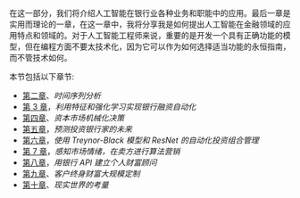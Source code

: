 

在这一部分，我们将介绍人工智能在银行业各种业务和职能中的应用。最后一章是实用而理论的一章，在这一章中，我将分享我是如何提出人工智能在金融领域的应用特点和领域的。对于人工智能工程师来说，重要的是开发一个具有正确功能的模型，但在编程方面不要太技术化，因为它可以作为如何选择适当功能的永恒指南，而不管技术如何。

本节包括以下章节:

*   [第二章](9ee6480e-c259-4e5d-bc11-31057de1a173.xhtml)、*时间序列分析*
*   [第 3 章](61949743-f7c3-4295-aaee-dab1d169d25c.xhtml)，*利用特征和强化学习实现银行融资自动化*
*   [第四章](0c281efb-a1b8-423f-976b-0fa47f5da990.xhtml)、*资本市场机械化决策*
*   [第五章](bbb73cab-df58-462a-8b5e-c1574611aff2.xhtml)，*预测投资银行家的未来*
*   [第六章](0e7c4e25-941b-4bd6-a04a-55924bdbaa43.xhtml)，*使用 Treynor-Black 模型和 ResNet 的自动化投资组合管理*
*   [第 7 章](d29ff3a8-3879-4d50-8795-a39bae5cc793.xhtml)，*感知市场情绪，在卖方进行算法营销*
*   [第八章](064a80f9-0636-4b3f-aed3-e2fee86ed7af.xhtml)，*用银行 API 建立个人财富顾问*
*   [第九章](bf850153-0a8d-463c-9535-6f80f439c129.xhtml)、*客户终身财富大规模定制*
*   [第十章](daf0f0d4-2cad-4134-ba93-eba47af4a87b.xhtml)、*现实世界的考量*